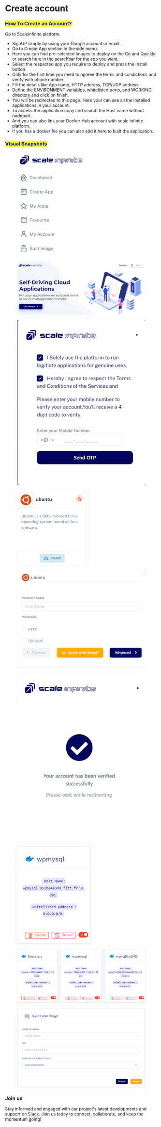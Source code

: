 # Create account

### &#x20;<mark style="color:blue;">How To Create an Account?</mark>

Go to Scaleinfinite platform.

* SignUP simply by using your Google account or email.
* &#x20;Go to Create App section in the side menu.
* &#x20;Here you can find pre-selected Images to deploy on the Go and Quickly or search here in the searchbar for the app you want.
* &#x20;Select the respected app you require to deploy and press the Install button.
* &#x20;Only for the first time you need to agreee the terms and condictions and verify with phone number
* &#x20;Fill the details like App name, HTTP address, TCP/UDP address.
* &#x20;Define the ENVIRONMENT variables, whitelisted ports, and WORKING directory and click on finish.
* You will be redirected to this page. Here your can see all the installed applications in your account.
* To access the application copy and search the Host name without nodeport.
* &#x20;And you can also link your Docker Hub account with scale infinite platform.
* &#x20;If you has a docker file you can also add it here to built the application.

### <mark style="color:blue;">Visual Snapshots</mark>



<div>

<figure><img src="../.gitbook/assets/menu (1).png" alt=""><figcaption></figcaption></figure>

 

<figure><img src="../.gitbook/assets/signup (1).png" alt=""><figcaption></figcaption></figure>

</div>

<div>

<figure><img src="../.gitbook/assets/otp1 (1).jpg" alt=""><figcaption></figcaption></figure>

 

<figure><img src="../.gitbook/assets/install (1).png" alt=""><figcaption></figcaption></figure>

</div>

<div>

<figure><img src="../.gitbook/assets/ub1 (1).png" alt=""><figcaption></figcaption></figure>

 

<figure><img src="../.gitbook/assets/otp3 (1).jpg" alt=""><figcaption></figcaption></figure>

</div>

<div>

<figure><img src="../.gitbook/assets/hostname (1).png" alt=""><figcaption></figcaption></figure>

 

<figure><img src="../.gitbook/assets/myapps (10).png" alt=""><figcaption></figcaption></figure>

</div>

<figure><img src="../.gitbook/assets/docker (1).png" alt=""><figcaption></figcaption></figure>

### Join us

Stay informed and engaged with our project's latest developments and support on [Slack](https://app.slack.com/client/T04QS32JX6E/C04QKEWE146). Join us today to connect, collaborate, and keep the momentum going!&#x20;
